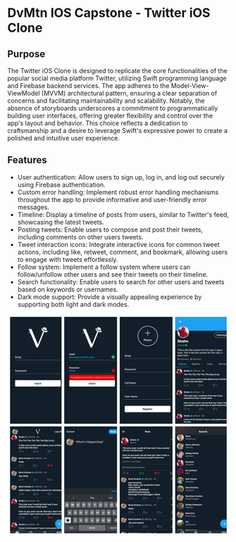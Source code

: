 # DvMtn IOS Capstone - Twitter iOS Clone

## Purpose

The Twitter iOS Clone is designed to replicate the core functionalities of the popular social media platform Twitter, utilizing Swift programming language and Firebase backend services. The app adheres to the Model-View-ViewModel (MVVM) architectural pattern, ensuring a clear separation of concerns and facilitating maintainability and scalability. Notably, the absence of storyboards underscores a commitment to programmatically building user interfaces, offering greater flexibility and control over the app's layout and behavior. This choice reflects a dedication to craftsmanship and a desire to leverage Swift's expressive power to create a polished and intuitive user experience.

## Features

- User authentication: Allow users to sign up, log in, and log out securely using Firebase authentication.
- Custom error handling: Implement robust error handling mechanisms throughout the app to provide informative and user-friendly error messages.
- Timeline: Display a timeline of posts from users, similar to Twitter's feed, showcasing the latest tweets.
- Posting tweets: Enable users to compose and post their tweets, including comments on other users tweets.
- Tweet interaction icons: Integrate interactive icons for common tweet actions, including like, retweet, comment, and bookmark, allowing users to engage with tweets effortlessly.
- Follow system: Implement a follow system where users can follow/unfollow other users and see their tweets on their timeline.
- Search functionality: Enable users to search for other users and tweets based on keywords or usernames.
- Dark mode support: Provide a visually appealing experience by supporting both light and dark modes.

![DvMtn-IOS-Capstone](
https://github.com/GravviSoft/DvMtn-IOS-Capstone/blob/main/twittercloneimg.jpeg)